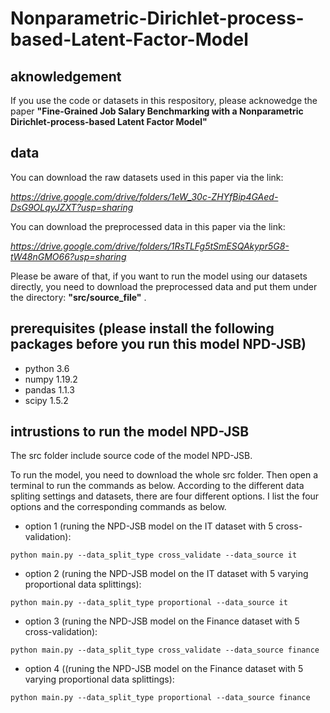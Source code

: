 # Nonparametric-Dirichlet-process-based-Latent-Factor-Model

## aknowledgement
If you use the code or datasets in this respository, please acknowedge the paper **"Fine-Grained Job Salary Benchmarking with a Nonparametric Dirichlet-process-based Latent Factor Model"**

## data
You can download the raw datasets used in this paper via the link: 

*https://drive.google.com/drive/folders/1eW_30c-ZHYfBip4GAed-DsG9OLqyJZXT?usp=sharing*

You can download the preprocessed data in this paper via the link: 

*https://drive.google.com/drive/folders/1RsTLFg5tSmESQAkypr5G8-tW48nGMO66?usp=sharing*

Please be aware of that, if you want to run the model using our datasets directly, you need to download the preprocessed data and put them under the directory: **"src/source_file"** .

## prerequisites (please install the following packages before you run this model NPD-JSB)
- python 3.6
- numpy 1.19.2
- pandas 1.1.3
- scipy 1.5.2

## intrustions to run the model NPD-JSB
The src folder include source code of the model NPD-JSB.

To run the model, you need to download the whole src folder. Then open a terminal to run the commands as below. According to the different data spliting settings and datasets, there are four different options. I list the four options and the corresponding commands as below.

- option 1 (runing the NPD-JSB model on the IT dataset with 5 cross-validation):

 `python main.py --data_split_type cross_validate --data_source it`
 
- option 2 (runing the NPD-JSB model on the IT dataset with 5 varying proportional data splittings):

 `python main.py --data_split_type proportional --data_source it`
 
- option 3 (runing the NPD-JSB model on the Finance dataset with 5 cross-validation):

 `python main.py --data_split_type cross_validate --data_source finance`
 
- option 4 ((runing the NPD-JSB model on the Finance dataset with 5 varying proportional data splittings):

 `python main.py --data_split_type proportional --data_source finance`
 
